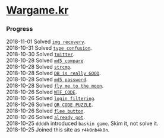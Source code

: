 # [Wargame.kr](http://wargame.kr)
### Progress
2018-11-01 Solved [`img recovery`](./img%20recovery).  
2018-10-31 Solved [`type confusion`](./type%20confusion).  
2018-10-30 Solved [`tmitter`](./tmitter).  
2018-10-28 Solved [`md5_compare`](./md5_compare).  
2018-10-28 Solved [`strcmp`](./strcmp).  
2018-10-28 Solved [`DB is really GOOD`](./DB%20is%20really%20GOOD).  
2018-10-28 Solved [`md5 password`](./md5%20password).  
2018-10-28 Solved [`fly me to the moon`](./fly%20me%20to%20the%20moon).  
2018-10-26 Solved [`WTF_CODE`](./WTF_CODE).  
2018-10-26 Solved [`login filtering`](./login%20filtering).  
2018-10-26 Solved [`QR CODE PUZZLE`](QR%20CODE%20PUZZLE).  
2018-10-26 Solved [`flee button`](./flee%20button).  
2018-10-26 Solved [`already got`](./already%20got).  
2018-10-25 `ddddh` introduced `baskin game`. Skim it, not solve it.  
2018-10-25 Joined this site as `r4k0nb4k0n`.  
